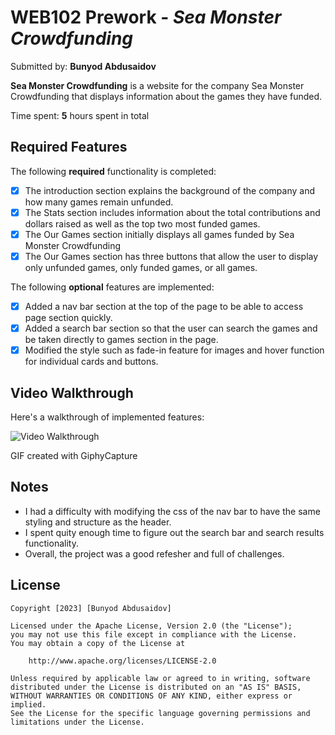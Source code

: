 # WEB102 Prework - *Sea Monster Crowdfunding*

Submitted by: **Bunyod Abdusaidov**

**Sea Monster Crowdfunding** is a website for the company Sea Monster Crowdfunding that displays information about the games they have funded.

Time spent: **5** hours spent in total

## Required Features

The following **required** functionality is completed:

* [x] The introduction section explains the background of the company and how many games remain unfunded.
* [x] The Stats section includes information about the total contributions and dollars raised as well as the top two most funded games.
* [x] The Our Games section initially displays all games funded by Sea Monster Crowdfunding
* [x] The Our Games section has three buttons that allow the user to display only unfunded games, only funded games, or all games.

The following **optional** features are implemented:

* [x] Added a nav bar section at the top of the page to be able to access page section quickly.
* [x] Added a search bar section so that the user can search the games and be taken directly to games section in the page.
* [x] Modified the style such as fade-in feature for images and hover function for individual cards and buttons. 

## Video Walkthrough

Here's a walkthrough of implemented features:

<img src='https://github.com/bunyodabdusaidov/web102_prework/blob/main/assets/web102-prework-workthrough.gif' title='Video Walkthrough' width='' alt='Video Walkthrough' />

GIF created with GiphyCapture  

## Notes

* I had a difficulty with modifying the css of the nav bar to have the same styling and structure as the header.
* I spent quity enough time to figure out the search bar and search results functionality.
* Overall, the project was a good refesher and full of challenges.

## License

    Copyright [2023] [Bunyod Abdusaidov]

    Licensed under the Apache License, Version 2.0 (the "License");
    you may not use this file except in compliance with the License.
    You may obtain a copy of the License at

        http://www.apache.org/licenses/LICENSE-2.0

    Unless required by applicable law or agreed to in writing, software
    distributed under the License is distributed on an "AS IS" BASIS,
    WITHOUT WARRANTIES OR CONDITIONS OF ANY KIND, either express or implied.
    See the License for the specific language governing permissions and
    limitations under the License.
